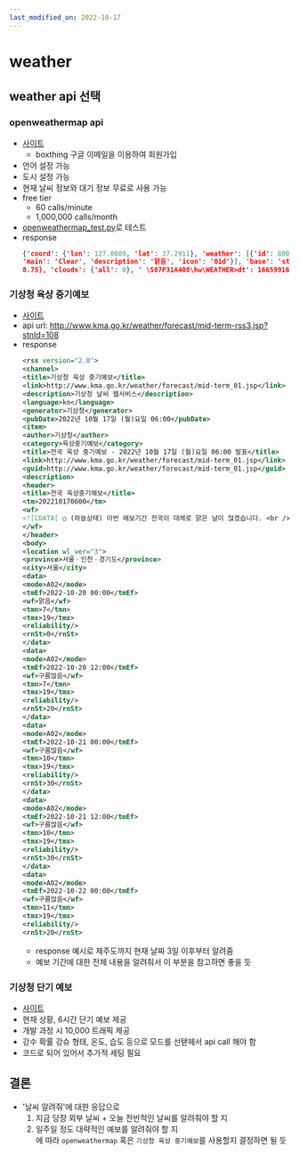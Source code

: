 ```yaml
---
last_modified_on: 2022-10-17
---
```

# weather
## weather api 선택
### openweathermap api
- [사이트](https://openweathermap.org/)
    - boxthing 구글 이메일을 이용하여 회원가입
- 언어 설정 가능
- 도시 설정 가능
- 현재 날씨 정보와 대기 정보 무료로 사용 가능
- free tier
    - 60 calls/minute
    - 1,000,000 calls/month
- [openweathermap_test.py](./openweathermap_test.py)로 테스트
- response
    ```json
    {'coord': {'lon': 127.0089, 'lat': 37.2911}, 'weather': [{'id': 800, 
    'main': 'Clear', 'description': '맑음', 'icon': '01d'}], 'base': 'stations', 'main': {'temp': 13.73, 'feels_like': 11.84, 'temp_min': 13.4, 'temp_max': 13.76, 'pressure': 1019, 'humidity': 26}, 'visibility': 10000, 'wind': {'speed': 3.6, 'deg': 310, 'gust': 8.75}, 'clouds'': 1019, 'humidity': 26}, 'vis, 'sys': {'type': 1, 'id': 8096, 'country': 'KR', 'sunrise': 1665956461, 'sunset': 1665996809}, 'timezoneibility': 10000, 'wind': {'spe': 'Suwon-si', 'cod': 200}ed': 3.6, 'deg': 310, 'gust': 
    8.75}, 'clouds': {'all': 0}, ' \S07P31A408\hw\WEATHER>dt': 1665991657, 'sys': {'type': 1, 'id': 8096, 'country': 'KR', 'sunrise': 1665956461, 'sunset': 1665996809}, 'timezone': 32400, 'id': 1835553, 'name': 'Suwon-si', 'cod': 200}   
    ```

### 기상청 육상 중기예보
- [사이트](https://www.data.go.kr/data/15059468/openapi.do)
- api url: http://www.kma.go.kr/weather/forecast/mid-term-rss3.jsp?stnId=108
- response
    ```xml
    <rss version="2.0">
    <channel>
    <title>기상청 육상 중기예보</title>
    <link>http://www.kma.go.kr/weather/forecast/mid-term_01.jsp</link>
    <description>기상청 날씨 웹서비스</description>
    <language>ko</language>
    <generator>기상청</generator>
    <pubDate>2022년 10월 17일 (월)요일 06:00</pubDate>
    <item>
    <author>기상청</author>
    <category>육상중기예보</category>
    <title>전국 육상 중기예보 - 2022년 10월 17일 (월)요일 06:00 발표</title>
    <link>http://www.kma.go.kr/weather/forecast/mid-term_01.jsp</link>
    <guid>http://www.kma.go.kr/weather/forecast/mid-term_01.jsp</guid>
    <description>
    <header>
    <title>전국 육상중기예보</title>
    <tm>202210170600</tm>
    <wf>
    <![CDATA[ ○ (하늘상태) 이번 예보기간 전국이 대체로 맑은 날이 많겠습니다. <br />○ (기온) 이번 예보기간 아침 기온은 3~14도, 낮 기온은 16~22도로 어제(16일, 아침최저기온 12~17도, 낮최고기온 18~26도)보다 낮겠습니다. <br /> 특히, 20일(목) 아침 기온은 내륙을 중심으로 5도 내외로 춥겠으니, 건강관리와 농작물 관리에 유의하기 바랍니다.<br />○ (주말전망) 22일(토)은 오전에 가끔 구름많다가 오후에는 맑아지겠고, 23일(일)은 전국이 대체로 맑겠으나, 강원영동은 구름많겠습니다. <br /> 아침 기온은 6~13도, 낮 기온은 17~22도가 되겠습니다. ]]>
    </wf>
    </header>
    <body>
    <location wl_ver="3">
    <province>서울ㆍ인천ㆍ경기도</province>
    <city>서울</city>
    <data>
    <mode>A02</mode>
    <tmEf>2022-10-20 00:00</tmEf>
    <wf>맑음</wf>
    <tmn>7</tmn>
    <tmx>19</tmx>
    <reliability/>
    <rnSt>0</rnSt>
    </data>
    <data>
    <mode>A02</mode>
    <tmEf>2022-10-20 12:00</tmEf>
    <wf>구름많음</wf>
    <tmn>7</tmn>
    <tmx>19</tmx>
    <reliability/>
    <rnSt>20</rnSt>
    </data>
    <data>
    <mode>A02</mode>
    <tmEf>2022-10-21 00:00</tmEf>
    <wf>구름많음</wf>
    <tmn>10</tmn>
    <tmx>19</tmx>
    <reliability/>
    <rnSt>30</rnSt>
    </data>
    <data>
    <mode>A02</mode>
    <tmEf>2022-10-21 12:00</tmEf>
    <wf>구름많음</wf>
    <tmn>10</tmn>
    <tmx>19</tmx>
    <reliability/>
    <rnSt>30</rnSt>
    </data>
    <data>
    <mode>A02</mode>
    <tmEf>2022-10-22 00:00</tmEf>
    <wf>구름많음</wf>
    <tmn>11</tmn>
    <tmx>19</tmx>
    <reliability/>
    <rnSt>20</rnSt>
    ```
    - response 예시로 제주도까지 현재 날짜 3일 이후부터 알려줌
    - 예보 기간에 대한 전체 내용을 알려줘서 이 부분을 참고하면 좋을 듯

### 기상청 단기 예보
- [사이트](https://www.data.go.kr/data/15084084/openapi.do)
- 현재 상황, 6시간 단기 예보 제공
- 개발 과정 시 10,000 트래픽 제공
- 강수 확률 강슈 형태, 온도, 습도 등으로 모드를 선탣헤서 api call 해야 함
- 코드로 되어 있어서 추가적 세팅 필요

## 결론
- '날씨 알려줘'에 대한 응답으로
    1. 지금 당장 외부 날씨 + 오늘 전반적인 날씨를 알려줘야 할 지
    2. 일주일 정도 대략적인 예보를 알려줘야 할 지  
    에 따라 `openweathermap` 혹은 `기상청 육상 중기예보`를 사용할지 결정하면 될 듯